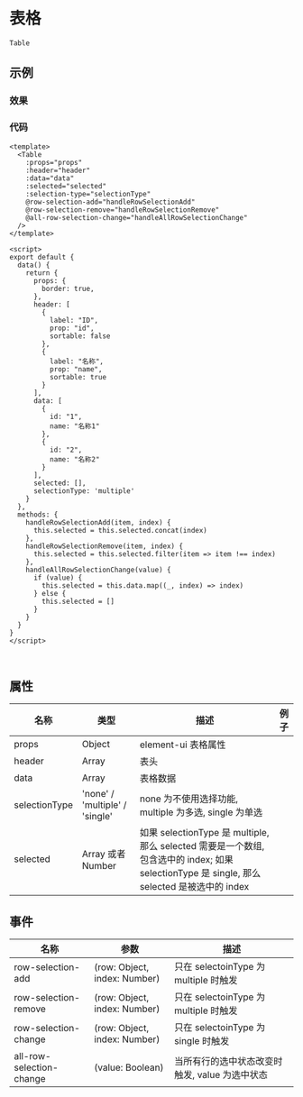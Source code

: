 # 表格  
`Table`  

## 示例  

### 效果

<Demo>
  <TableDemo />
</Demo>

### 代码  
```vue
<template>
  <Table 
    :props="props"
    :header="header"
    :data="data"
    :selected="selected"
    :selection-type="selectionType"
    @row-selection-add="handleRowSelectionAdd"
    @row-selection-remove="handleRowSelectionRemove"
    @all-row-selection-change="handleAllRowSelectionChange"
  />
</template>

<script>
export default {
  data() {
    return {
      props: {
        border: true,
      },
      header: [
        {
          label: "ID",
          prop: "id",
          sortable: false
        },
        {
          label: "名称",
          prop: "name",
          sortable: true
        }
      ],
      data: [
        {
          id: "1",
          name: "名称1"
        },
        {
          id: "2",
          name: "名称2"
        }
      ],
      selected: [],
      selectionType: 'multiple'
    }
  },
  methods: {
    handleRowSelectionAdd(item, index) {
      this.selected = this.selected.concat(index)
    },
    handleRowSelectionRemove(item, index) {
      this.selected = this.selected.filter(item => item !== index)
    },
    handleAllRowSelectionChange(value) {
      if (value) {
        this.selected = this.data.map((_, index) => index)
      } else {
        this.selected = []
      }
    }
  }
}
</script>



```


## 属性  
| 名称 | 类型 | 描述 | 例子 |  
| ---- | ---- | ---- | ---- |
| props | Object | element-ui 表格属性 | |
| header | Array | 表头 | | 
| data | Array | 表格数据 | |  
| selectionType | 'none' / 'multiple' / 'single' |  none 为不使用选择功能, multiple 为多选, single 为单选| |
| selected | Array 或者 Number | 如果 selectionType 是 multiple, 那么 selected 需要是一个数组,  包含选中的 index; 如果 selectionType 是 single, 那么 selected 是被选中的 index | |  

## 事件  
| 名称 | 参数 | 描述 |  
| ---- | ---- | ---- |  
| row-selection-add | (row: Object, index: Number) | 只在 selectoinType 为 multiple 时触发 |  
| row-selection-remove | (row: Object, index: Number) | 只在 selectoinType 为 multiple 时触发 |  
| row-selection-change | (row: Object, index: Number) | 只在 selectoinType 为 single 时触发 |  
| all-row-selection-change | (value: Boolean) | 当所有行的选中状态改变时触发, value 为选中状态 |  
